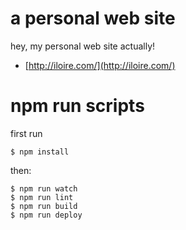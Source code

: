 # a personal web site

hey, my personal web site actually!

* [http://iloire.com/](http://iloire.com/)

# npm run scripts

first run

```
$ npm install
```

then:

```
$ npm run watch
$ npm run lint
$ npm run build
$ npm run deploy
```
